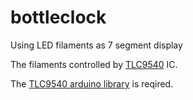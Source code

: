 # bottleclock
Using LED filaments as 7 segment display



The filaments controlled by [TLC9540](https://www.ti.com/lit/ds/symlink/tlc5940.pdf) IC. 

The [TLC9540 arduino library](https://github.com/PaulStoffregen/Tlc5940) is reqired.




